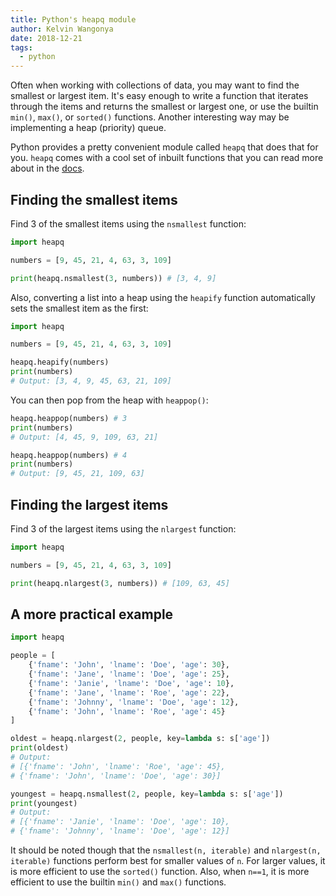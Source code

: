 ```yaml
---
title: Python's heapq module
author: Kelvin Wangonya
date: 2018-12-21
tags:
  - python
---
```

Often when working with collections of data, you may want to find the smallest or largest item. It's easy enough to write a function 
that iterates through the items and returns the smallest or largest one, or use the builtin `min()`, `max()`, or `sorted()` functions. 
Another interesting way may be implementing a heap (priority) queue.

Python provides a pretty convenient module called `heapq` that does that for you. `heapq` comes with a cool set of inbuilt functions that you can read 
more about in the [docs](https://docs.python.org/3.0/library/heapq.html).

<!--more-->

## Finding the smallest items
Find 3 of the smallest items using the `nsmallest` function:
```python
import heapq

numbers = [9, 45, 21, 4, 63, 3, 109]

print(heapq.nsmallest(3, numbers)) # [3, 4, 9]
```

Also, converting a list into a heap using the `heapify` function automatically sets the smallest item as the first:
```python
import heapq

numbers = [9, 45, 21, 4, 63, 3, 109]

heapq.heapify(numbers)
print(numbers)
# Output: [3, 4, 9, 45, 63, 21, 109]
```

You can then pop from the heap with `heappop()`:
```python
heapq.heappop(numbers) # 3
print(numbers)
# Output: [4, 45, 9, 109, 63, 21]

heapq.heappop(numbers) # 4
print(numbers)
# Output: [9, 45, 21, 109, 63]
```

## Finding the largest items
Find 3 of the largest items using the `nlargest` function:
```python
import heapq

numbers = [9, 45, 21, 4, 63, 3, 109]

print(heapq.nlargest(3, numbers)) # [109, 63, 45]
```

## A more practical example
```python
import heapq

people = [
    {'fname': 'John', 'lname': 'Doe', 'age': 30},
    {'fname': 'Jane', 'lname': 'Doe', 'age': 25},
    {'fname': 'Janie', 'lname': 'Doe', 'age': 10},
    {'fname': 'Jane', 'lname': 'Roe', 'age': 22},
    {'fname': 'Johnny', 'lname': 'Doe', 'age': 12},
    {'fname': 'John', 'lname': 'Roe', 'age': 45}
]

oldest = heapq.nlargest(2, people, key=lambda s: s['age'])
print(oldest)
# Output: 
# [{'fname': 'John', 'lname': 'Roe', 'age': 45}, 
# {'fname': 'John', 'lname': 'Doe', 'age': 30}]

youngest = heapq.nsmallest(2, people, key=lambda s: s['age'])
print(youngest)
# Output: 
# [{'fname': 'Janie', 'lname': 'Doe', 'age': 10}, 
# {'fname': 'Johnny', 'lname': 'Doe', 'age': 12}]
```

It should be noted though that the `nsmallest(n, iterable)` and `nlargest(n, iterable)` functions perform best for smaller values of `n`. 
For larger values, it is more efficient to use the `sorted()` function. Also, when `n==1`, it is more efficient to use the builtin `min()` and 
`max()` functions.
